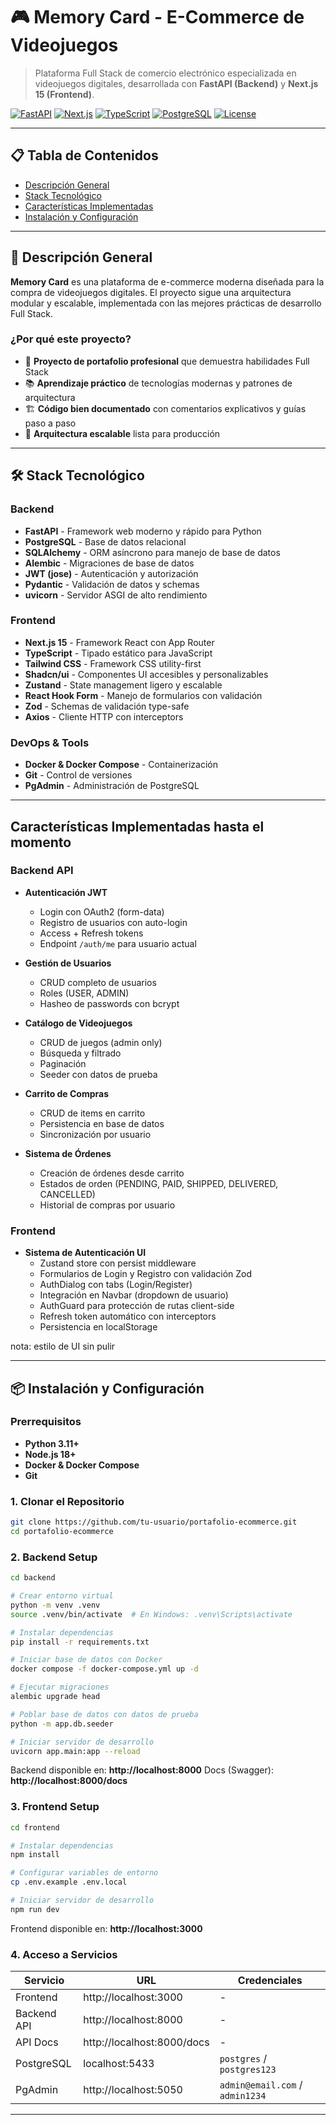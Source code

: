 # 🎮 Memory Card - E-Commerce de Videojuegos

> Plataforma Full Stack de comercio electrónico especializada en videojuegos digitales, desarrollada con **FastAPI (Backend)** y **Next.js 15 (Frontend)**.

[![FastAPI](https://img.shields.io/badge/FastAPI-0.115-009688?logo=fastapi)](https://fastapi.tiangolo.com)
[![Next.js](https://img.shields.io/badge/Next.js-15-000000?logo=next.js)](https://nextjs.org)
[![TypeScript](https://img.shields.io/badge/TypeScript-5.7-3178C6?logo=typescript)](https://www.typescriptlang.org)
[![PostgreSQL](https://img.shields.io/badge/PostgreSQL-17-336791?logo=postgresql)](https://www.postgresql.org)
[![License](https://img.shields.io/badge/License-MIT-green.svg)](LICENSE)

---

## 📋 Tabla de Contenidos

- [Descripción General](#-descripción-general)
- [Stack Tecnológico](#-stack-tecnológico)
- [Características Implementadas](#-características-implementadas)
- [Instalación y Configuración](#-instalación-y-configuración)

---

## 🚀 Descripción General

**Memory Card** es una plataforma de e-commerce moderna diseñada para la compra de videojuegos digitales. El proyecto sigue una arquitectura modular y escalable, implementada con las mejores prácticas de desarrollo Full Stack.

### ¿Por qué este proyecto?

- 🎯 **Proyecto de portafolio profesional** que demuestra habilidades Full Stack
- 📚 **Aprendizaje práctico** de tecnologías modernas y patrones de arquitectura
- 🏗️ **Código bien documentado** con comentarios explicativos y guías paso a paso
- 🔧 **Arquitectura escalable** lista para producción

---

## 🛠️ Stack Tecnológico

### Backend

- **FastAPI** - Framework web moderno y rápido para Python
- **PostgreSQL** - Base de datos relacional
- **SQLAlchemy** - ORM asíncrono para manejo de base de datos
- **Alembic** - Migraciones de base de datos
- **JWT (jose)** - Autenticación y autorización
- **Pydantic** - Validación de datos y schemas
- **uvicorn** - Servidor ASGI de alto rendimiento

### Frontend

- **Next.js 15** - Framework React con App Router
- **TypeScript** - Tipado estático para JavaScript
- **Tailwind CSS** - Framework CSS utility-first
- **Shadcn/ui** - Componentes UI accesibles y personalizables
- **Zustand** - State management ligero y escalable
- **React Hook Form** - Manejo de formularios con validación
- **Zod** - Schemas de validación type-safe
- **Axios** - Cliente HTTP con interceptors

### DevOps & Tools

- **Docker & Docker Compose** - Containerización
- **Git** - Control de versiones
- **PgAdmin** - Administración de PostgreSQL

---

## Características Implementadas hasta el momento

### Backend API

- **Autenticación JWT**

  - Login con OAuth2 (form-data)
  - Registro de usuarios con auto-login
  - Access + Refresh tokens
  - Endpoint `/auth/me` para usuario actual

- **Gestión de Usuarios**

  - CRUD completo de usuarios
  - Roles (USER, ADMIN)
  - Hasheo de passwords con bcrypt

- **Catálogo de Videojuegos**

  - CRUD de juegos (admin only)
  - Búsqueda y filtrado
  - Paginación
  - Seeder con datos de prueba

- **Carrito de Compras**

  - CRUD de items en carrito
  - Persistencia en base de datos
  - Sincronización por usuario

- **Sistema de Órdenes**
  - Creación de órdenes desde carrito
  - Estados de orden (PENDING, PAID, SHIPPED, DELIVERED, CANCELLED)
  - Historial de compras por usuario

### Frontend

- **Sistema de Autenticación UI**
  - Zustand store con persist middleware
  - Formularios de Login y Registro con validación Zod
  - AuthDialog con tabs (Login/Register)
  - Integración en Navbar (dropdown de usuario)
  - AuthGuard para protección de rutas client-side
  - Refresh token automático con interceptors
  - Persistencia en localStorage

nota: estilo de UI sin pulir

---

## 📦 Instalación y Configuración

### Prerrequisitos

- **Python 3.11+**
- **Node.js 18+**
- **Docker & Docker Compose**
- **Git**

### 1. Clonar el Repositorio

```bash
git clone https://github.com/tu-usuario/portafolio-ecommerce.git
cd portafolio-ecommerce
```

### 2. Backend Setup

```bash
cd backend

# Crear entorno virtual
python -m venv .venv
source .venv/bin/activate  # En Windows: .venv\Scripts\activate

# Instalar dependencias
pip install -r requirements.txt

# Iniciar base de datos con Docker
docker compose -f docker-compose.yml up -d

# Ejecutar migraciones
alembic upgrade head

# Poblar base de datos con datos de prueba
python -m app.db.seeder

# Iniciar servidor de desarrollo
uvicorn app.main:app --reload
```

Backend disponible en: **http://localhost:8000**
Docs (Swagger): **http://localhost:8000/docs**

### 3. Frontend Setup

```bash
cd frontend

# Instalar dependencias
npm install

# Configurar variables de entorno
cp .env.example .env.local

# Iniciar servidor de desarrollo
npm run dev
```

Frontend disponible en: **http://localhost:3000**

### 4. Acceso a Servicios

| Servicio    | URL                        | Credenciales                    |
| ----------- | -------------------------- | ------------------------------- |
| Frontend    | http://localhost:3000      | -                               |
| Backend API | http://localhost:8000      | -                               |
| API Docs    | http://localhost:8000/docs | -                               |
| PostgreSQL  | localhost:5433             | `postgres` / `postgres123`      |
| PgAdmin     | http://localhost:5050      | `admin@email.com` / `admin1234` |

---

